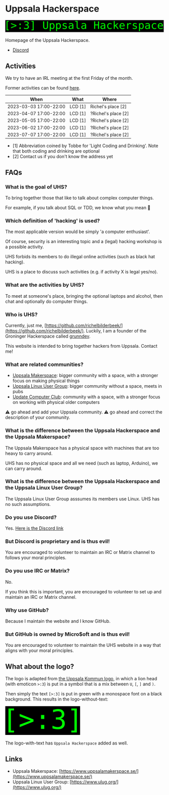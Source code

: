 # Uppsala Hackerspace

![](uhs_logo_with_text.png)

Homepage of the Uppsala Hackerspace.

 * [Discord](https://discord.gg/Ysv4dngWCr)

## Activities

We try to have an IRL meeting at the first Friday of the month.

Former activities can be found [here](former_activities.md).

When                  |What       |Where
----------------------|-----------|------------------
2023-03-03 17:00-22:00|LCD [1]    |Richel's place [2]
2023-04-07 17:00-22:00|LCD [1]    |?Richel's place [2]
2023-05-05 17:00-22:00|LCD [1]    |?Richel's place [2]
2023-06-02 17:00-22:00|LCD [1]    |?Richel's place [2]
2023-07-07 17:00-22:00|LCD [1]    |?Richel's place [2]

 * [1] Abbreviation coined by Tobbe for 'Light Coding and Drinking'.
   Note that both coding and drinking are optional
 * [2] Contact us if you don't know the address yet

## FAQs

### What is the goal of UHS?

To bring together those that like to talk about complex computer things.

For example, if you talk about SQL or TDD, we know what you mean :angel:

### Which definition of 'hacking' is used?

The most applicable version would be simply 'a computer enthusiast'.

Of course, security is an interesting topic and 
a (legal) hacking workshop is a possible activity.

UHS forbids its members to do illegal online activities (such as black hat hacking).

UHS is a place to discuss such activities (e.g. if activity X is legal yes/no).

### What are the activities by UHS?

To meet at someone's place, bringing the optional laptops and alcohol,
then chat and optionally do computer things.

### Who is UHS?

Currently, just me, [https://github.com/richelbilderbeek/](https://github.com/richelbilderbeek/).
Luckily, I am a founder of the Groninger Hackerspace called [grunndev](https://grunndev.nl/).

This website is intended to bring together hackers from Uppsala. Contact me!

### What are related communities?

 * [Uppsala Makerspace](https://www.uppsalamakerspace.se/):
   bigger community
   with a space, with a stronger focus on making physical things
 * [Uppsala Linux User Group](https://www.ulug.org/): 
   bigger community without a space, meets in pubs
 * [Update Computer Club](https://www.dfupdate.se/en/):
   community with a space, 
   with a stronger focus on working with physical older computers

:warning: go ahead and add your Uppsala community. :warning: go ahead and correct the description of your community.

### What is the difference between the Uppsala Hackerspace and the Uppsala Makerspace?

The Uppsala Makerspace has a physical space with machines that are too heavy to
carry around.

UHS has no physical space and all we need (such as laptop, Arduino), we can
carry around.

### What is the difference between the Uppsala Hackerspace and the Uppsala Linux User Group?

The Uppsala Linux User Group asssumes its members use Linux.
UHS has no such assumptions. 

### Do you use Discord?

Yes. [Here is the Discord link](https://discord.gg/Ysv4dngWCr)

### But Discord is proprietary and is thus evil!

You are encouraged to volunteer to maintain an IRC or Matrix
channel to follows your moral principles.

### Do you use IRC or Matrix?

No.

If you think this is important, 
you are encouraged to volunteer to set up and maintain an IRC or Matrix channel.

### Why use GitHub?

Because I maintain the website and I know GitHub.

### But GitHub is owned by Micro$oft and is thus evil!

You are encouraged to volunteer to maintain the UHS website 
in a way that aligns with your moral principles.

## What about the logo?

The logo is adapted from [the Uppsala Kommun logo](https://bonapostulata.se/sponsor/uppsala-kommun/uppsala_kommun_logo_black_rgb/),
in which a lion head (with emoticon `>:3`) 
is put in a symbol that is a mix between `U`, `[`, `]` and `)`.

Then simply the text `[>:3]` is put in green with a monospace
font on a black background.
This results in the logo-without-text:

![](uhs_logo.png)

The logo-with-text has `Uppsala Hackerspace` added as well.

## Links

 * Uppsala Makerspace: [https://www.uppsalamakerspace.se/](https://www.uppsalamakerspace.se/)
 * Uppsala Linux User Group: [https://www.ulug.org/](https://www.ulug.org/)

